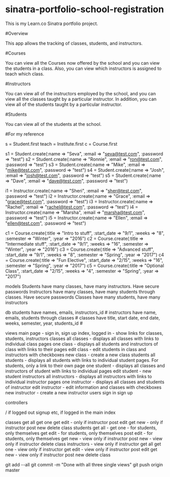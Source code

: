 # sinatra-portfolio-school-registration
This is my Learn.co Sinatra portfolio project.

#Overview

This app allows the tracking of classes, students, and instructors.

#Courses

You can view all the Courses now offered by the school and you can view the students in a class. Also, you can view which instructors is assigned to teach which class.

#Instructors

You can view all of the instructors employed by the school, and you can view all the classes taught by a particular instructor. In addition, you can view all of the students taught by a particular instructor.

#Students

You can view all of the students at the school.

#For my reference

s = Student.first
teach = Institute.first
c = Course.first

s1 = Student.create(:name => "Seva", :email => "seva@test.com", :password => "test")
s2 = Student.create(:name => "Ronnie", :email => "ron@test.com", :password => "test")
s3 = Student.create(:name => "Mike", :email => "mike@test.com", :password => "test")
s4 = Student.create(:name => "Josh", :email => "josh@test.com", :password => "test")
s5 = Student.create(:name => "Dave", :email => "dave@test.com", :password => "test")

i1 = Instructor.create(:name => "Sheri", :email => "sher@test.com", :password => "test")
i2 = Instructor.create(:name => "Grace", :email => "grace@test.com", :password => "test")
i3 = Instructor.create(:name => "Rachel", :email => "rachel@test.com", :password => "test")
i4 = Instructor.create(:name => "Marsha", :email => "marsha@test.com", :password => "test")
i5 = Instructor.create(:name => "Ellen", :email => "ellen@test.com", :password => "test")

c1 = Course.create(:title => "Intro to stuff", :start_date => "9/1", :weeks => "8", :semester => "Winter", :year => "2016")
c2 = Course.create(:title => "Intermediate stuff", :start_date => "9/1", :weeks => "16", :semester => "Winter", :year => "2016")
c3 = Course.create(:title => "Advanced stuff", :start_date => "9/1", :weeks => "8", :semester => "Spring", :year => "2017")
c4 = Course.create(:title => "Fun Elective", :start_date => "2/15", :weeks => "16", :semester => "Spring", :year => "2017")
c5 = Course.create(:title => "Optional Class", :start_date => "2/15", :weeks => "4", :semester => "Spring", :year => "2017")

models
  Students have many classes, have many instructors. Have secure passwords
  Instructors have many classes, have many students through classes. Have secure passwords
  Classes have many students, have many instructors

db
  students have names, emails, instructors_id #
  instructors have name, emails, students through classes  #
  classes have title, start date, end date, weeks, semester, year, students_id #

views
  main page - sign in, sign up
  index, logged in - show links for classes, students, instructors
  classes
    all classes - displays all classes with links to individual class pages
    one class - displays all students and instructors of class with links to their pages
    edit class - edit students in class and instructors with checkboxes
    new class - create a new class
  students
    all students - displays all students with links to individual student pages. For students, only a link to their own page
    one student - displays all classes and instructors of student with links to individual pages
    edit student -
    new student
  instructors
    all instructors - displays all instructors with links to individual instructor pages
    one instructor - displays all classes and students of instructor
    edit instructor - edit information and classes with checkboxes
    new instructor - create a new instructor
  users
    sign in
    sign up

controllers

  / if logged out signup etc, if logged in the main index

  classes
    get all
    get one
    get edit - only if instructor
    post edit
    get new - only if instructor
    post new
    delete class
  students
    get all -
    get one - for students, only themselves
    get edit - for students, only themselves
    post edit - for students, only themselves
    get new - view only if instructor
    post new - view only if instructor
    delete class
  instructors - view only if instructor
    get all
    get one - view only if instructor
    get edit - view only if instructor
    post edit
    get new - view only if instructor
    post new
    delete class


git add --all
git commit -m "Done with all three single views"
git push origin master
